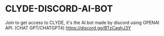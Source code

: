 # CLYDE-DISCORD-AI-BOT

Join to get access to CLYDE, it's the AI bot made by discord using OPENAI API. (CHAT GPT/CHATGPT4)
https://discord.gg/BTzCaghJ3Y




             